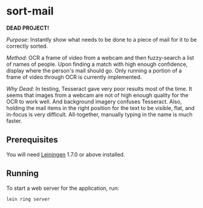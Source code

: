 # sort-mail

__DEAD PROJECT!__

_Purpose_: Instantly show what needs to be done to a piece of mail for it to be correctly sorted.

_Method_: OCR a frame of video from a webcam and then fuzzy-search a list of names of people. Upon finding a match with high enough confidence, display where the person's mail should go. Only running a portion of a frame of video through OCR is currently implemented.

_Why Dead_: In testing, Tesseract gave very poor results most of the time. It seems that images from a webcam are not of high enough quality for the OCR to work well. And background imagery confuses Tesseract. Also, holding the mail items in the right position for the text to be visible, flat, and in-focus is very difficult. All-together, manually typing in the name is much faster.

## Prerequisites

You will need [Leiningen][1] 1.7.0 or above installed.

[1]: https://github.com/technomancy/leiningen

## Running

To start a web server for the application, run:

    lein ring server
